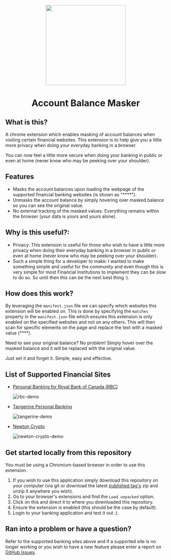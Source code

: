 <p align="center">
  <img src="https://user-images.githubusercontent.com/40838156/224497646-e8029aaa-bd99-42f4-82a0-d00cdac8047e.png" width="250" height="250">
</p>

<h1 align="center">Account Balance Masker</h1>

## What is this?
A chrome extension which enables masking of account balances when visiting certain financial websites. This extension is to help give you a little more privacy when doing your everyday banking in a browser. 

You can now feel a little more secure when doing your banking in public or even at home (never know who may be peeking over your shoulder).

## Features

- Masks the account balances upon loading the webpage of the supported financial banking websites (is shown as "****"). 
- Unmasks the account balance by simply hovering over masked balance so you can see the original value.
- No external tracking of the masked values. Everything remains within the browser (your data is yours and yours alone).

## Why is this useful?:
- Privacy: This extension is useful for those who wish to have a little more privacy when doing their everyday banking in a browser in public or even at home (never know who may be peeking over your shoulder).
- Such a simple thing for a developer to make: I wanted to make something simple and useful for the community and even though this is very simple for most Financial Institutions to implement they can be slow to do so. So until then this can be the next best thing :). 

## How does this work?
By leveraging the `manifest.json` file we can specify which websites this extension will be enabled on. This is done by specifying the `matches` property in the `manifest.json` file which ensures this extension is only enabled on the specified websites and not on any others. This will then scan for specific elements on the page and replace the text with a masked value (****). 

Need to see your original balance? No problem! Simply hover over the masked balance and it will be replaced with the original value.

Just set it and forget it. Simple, easy and effective.

## List of Supported Financial Sites 
- [Personal Banking for Royal Bank of Canada (RBC)](https://www.rbcroyalbank.com/personal.html)

    ![rbc-demo](https://user-images.githubusercontent.com/40838156/200197616-6efdf406-ceda-4355-aa86-bdcf12b80bcd.gif)
    
- [Tangerine Personal Banking](https://www.tangerine.ca/)

    ![tangerine-demo](https://user-images.githubusercontent.com/40838156/201499082-5faa7384-9bf6-488f-92a8-c4ac95380a03.gif)

- [Newton Crypto](https://www.newton.co/dashboard)

    ![newton-crypto-demo](https://user-images.githubusercontent.com/40838156/223011525-f6220869-e660-47d4-966a-18acd2116fae.gif)


## Get started locally from this repository
You must be using a Chromium-based browser in order to use this extension. 

1. If you wish to use this application simply download this repository on your computer (via git or download the latest [published tag's](https://github.com/jdboisvert/account-balance-mask/tags) zip and unzip it anywhere you wish). 
2. Go to your browser's extensions and find the `Load unpacked` option. 
3. Click on this and direct it to where you downloaded this repository. 
4. Ensure the extension is enabled (this should be the case by default). 
5. Login to your banking application and test it out :).

## Ran into a problem or have a question? 
Refer to the supported banking sites above and if a supported site is no longer working or you wish to have a new feature please enter a report on [GitHub Issues](https://github.com/jdboisvert/account-balance-mask/issues).

